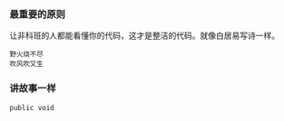 

### 最重要的原则

让非科班的人都能看懂你的代码，这才是整洁的代码。就像白居易写诗一样。

```text
野火烧不尽
吹风吹又生
```

### 讲故事一样

```text
public void 
```
